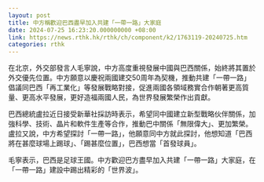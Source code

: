```yaml
---
layout: post
title: 中方稱歡迎巴西盡早加入共建「一帶一路」大家庭
date: 2024-07-25 16:23:20.000000000 +08:00
link: https://news.rthk.hk/rthk/ch/component/k2/1763119-20240725.htm
categories: rthk
---
```


在北京，外交部發言人毛寧說，中方高度重視發展中國與巴西關係，始終將其置於外交優先位置。中方願意以慶祝兩國建交50周年為契機，推動共建「一帶一路」倡議同巴西「再工業化」等發展戰略對接，促進兩國各領域務實合作朝著更高質量、更高水平發展，更好造福兩國人民，為世界發展繁榮作出貢獻。

巴西總統盧拉近日接受新華社採訪時表示，希望同中國建立新型戰略伙伴關係，加強科學、技術、晶片和軟件生產等合作，推動巴中關係「無限偉大」、更加繁榮。盧拉又說，中方希望探討「一帶一路」，他願意同中方就此探討，他想知道「巴西將在甚麼球場上踢球」、「踢甚麼位置」，巴西想當「首發球員」。

毛寧表示，巴西是足球王國。中方歡迎巴方盡早加入共建「一帶一路」大家庭，在「一帶一路」建設中踢出精彩的「世界波」。
